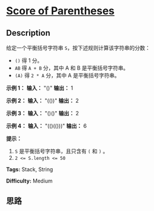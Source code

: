 # [Score of Parentheses][title]

## Description

给定一个平衡括号字符串 `S`，按下述规则计算该字符串的分数：

  * `()` 得 1 分。
  * `AB` 得 `A + B` 分，其中 A 和 B 是平衡括号字符串。
  * `(A)` 得 `2 * A` 分，其中 A 是平衡括号字符串。



**示例 1：**
            **输入：** "()"    **输出：** 1    

**示例 2：**
            **输入：** "(())"    **输出：** 2    

**示例  3：**
            **输入：** "()()"    **输出：** 2    

**示例  4：**
            **输入：** "(()(()))"    **输出：** 6    



**提示：**

  1. `S` 是平衡括号字符串，且只含有 `(` 和 `)` 。
  2. `2 <= S.length <= 50`


**Tags:** Stack, String

**Difficulty:** Medium

## 思路

[title]: https://leetcode-cn.com/problems/score-of-parentheses
